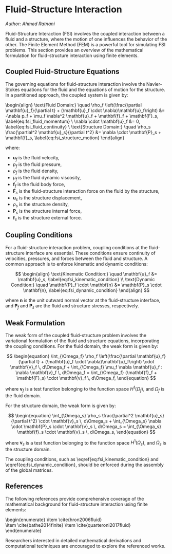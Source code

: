 # Fluid-Structure Interaction
*Author: Ahmed Ratnani*

Fluid-Structure Interaction (FSI) involves the coupled interaction between a fluid and a structure, where the motion of one influences the behavior of the other. The Finite Element Method (FEM) is a powerful tool for simulating FSI problems. This section provides an overview of the mathematical formulation for fluid-structure interaction using finite elements.

## Coupled Fluid-Structure Equations

The governing equations for fluid-structure interaction involve the Navier-Stokes equations for the fluid and the equations of motion for the structure. In a partitioned approach, the coupled system is given by:

\begin{align}
    \text{Fluid Domain:} \quad \rho_f \left(\frac{\partial \mathbf{u}_f}{\partial t} + (\mathbf{u}_f \cdot \nabla)\mathbf{u}_f\right) &= -\nabla p_f + \mu_f \nabla^2 \mathbf{u}_f + \mathbf{f}_f + \mathbf{F}_s, \label{eq:fsi_fluid_momentum} \\
    \nabla \cdot \mathbf{u}_f &= 0, \label{eq:fsi_fluid_continuity} \\
    \text{Structure Domain:} \quad \rho_s \frac{\partial^2 \mathbf{u}_s}{\partial t^2} &= \nabla \cdot \mathbf{P}_s + \mathbf{f}_s, \label{eq:fsi_structure_motion}
\end{align}

where:

- $\mathbf{u}_f$ is the fluid velocity,
- $p_f$ is the fluid pressure,
- $\rho_f$ is the fluid density,
- $\mu_f$ is the fluid dynamic viscosity,
- $\mathbf{f}_f$ is the fluid body force,
- $\mathbf{F}_s$ is the fluid-structure interaction force on the fluid by the structure,
- $\mathbf{u}_s$ is the structure displacement,
- $\rho_s$ is the structure density,
- $\mathbf{P}_s$ is the structure internal force,
- $\mathbf{f}_s$ is the structure external force.

## Coupling Conditions

For a fluid-structure interaction problem, coupling conditions at the fluid-structure interface are essential. These conditions ensure continuity of velocities, pressures, and forces between the fluid and structure. A common approach is to enforce kinematic and dynamic conditions:

$$
\begin{align}
    \text{Kinematic Condition:} \quad \mathbf{u}_f &= \mathbf{u}_s, \label{eq:fsi_kinematic_condition} \\
    \text{Dynamic Condition:} \quad \mathbf{P}_f \cdot \mathbf{n} &= \mathbf{P}_s \cdot \mathbf{n}, \label{eq:fsi_dynamic_condition}
\end{align}
$$

where $\mathbf{n}$ is the unit outward normal vector at the fluid-structure interface, and $\mathbf{P}_f$ and $\mathbf{P}_s$ are the fluid and structure stresses, respectively.

## Weak Formulation

The weak form of the coupled fluid-structure problem involves the variational formulation of the fluid and structure equations, incorporating the coupling conditions. For the fluid domain, the weak form is given by:

$$
\begin{equation}
    \int_{\Omega_f} \rho_f \left(\frac{\partial \mathbf{u}_f}{\partial t} + (\mathbf{u}_f \cdot \nabla)\mathbf{u}_f\right) \cdot \mathbf{v}_f \, d\Omega_f + \int_{\Omega_f} \mu_f \nabla \mathbf{u}_f : \nabla \mathbf{v}_f \, d\Omega_f = \int_{\Omega_f} (\mathbf{f}_f + \mathbf{F}_s) \cdot \mathbf{v}_f \, d\Omega_f,
\end{equation}
$$

where $\mathbf{v}_f$ is a test function belonging to the function space $H^1(\Omega_f)$, and $\Omega_f$ is the fluid domain.

For the structure domain, the weak form is given by:

$$
\begin{equation}
    \int_{\Omega_s} \rho_s \frac{\partial^2 \mathbf{u}_s}{\partial t^2} \cdot \mathbf{v}_s \, d\Omega_s + \int_{\Omega_s} \nabla \cdot \mathbf{P}_s \cdot \mathbf{v}_s \, d\Omega_s = \int_{\Omega_s} \mathbf{f}_s \cdot \mathbf{v}_s \, d\Omega_s,
\end{equation}
$$

where $\mathbf{v}_s$ is a test function belonging to the function space $H^1(\Omega_s)$, and $\Omega_s$ is the structure domain.

The coupling conditions, such as \eqref{eq:fsi_kinematic_condition} and \eqref{eq:fsi_dynamic_condition}, should be enforced during the assembly of the global matrices.

## References

The following references provide comprehensive coverage of the mathematical background for fluid-structure interaction using finite elements:

\begin{enumerate}
    \item \cite{hron2006fluid}  
    \item \cite{bathe2014finite}
    \item \cite{quarteroni2017fluid}
\end{enumerate}

Researchers interested in detailed mathematical derivations and computational techniques are encouraged to explore the referenced works.
